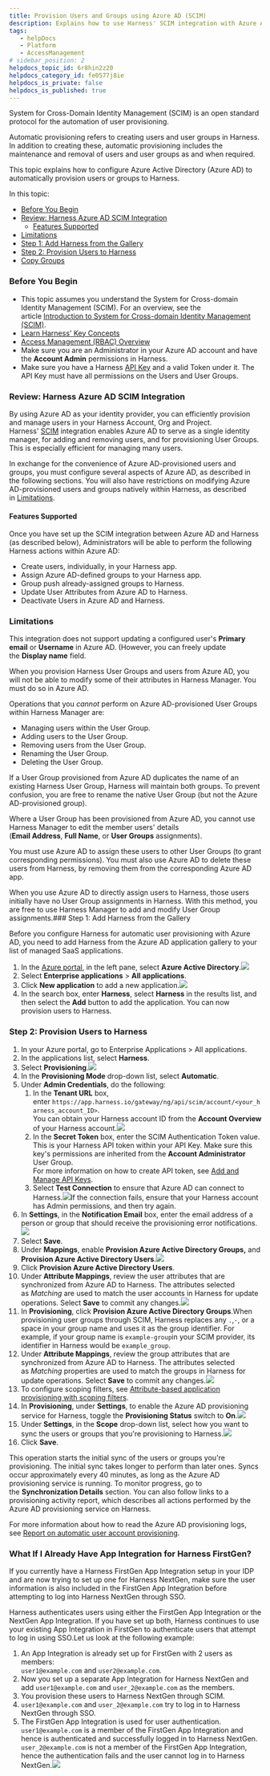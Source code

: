 ```yaml
---
title: Provision Users and Groups using Azure AD (SCIM)
description: Explains how to use Harness' SCIM integration with Azure Active Directory (AD) to automatically provision users and/or groups.
tags: 
   - helpDocs
   - Platform
   - AccessManagement
# sidebar_position: 2
helpdocs_topic_id: 6r8hin2z20
helpdocs_category_id: fe0577j8ie
helpdocs_is_private: false
helpdocs_is_published: true
---
```


System for Cross-Domain Identity Management (SCIM) is an open standard protocol for the automation of user provisioning.

Automatic provisioning refers to creating users and user groups in Harness. In addition to creating these, automatic provisioning includes the maintenance and removal of users and user groups as and when required.

This topic explains how to configure Azure Active Directory (Azure AD) to automatically provision users or groups to Harness.

In this topic:

* [Before You Begin](#before_you_begin)
* [Review: Harness Azure AD SCIM Integration](#review_harness_azure_ad_scim_integration)
	+ [Features Supported](#features_supported)
* [Limitations](#limitations)
* [Step 1: Add Harness from the Gallery](#step_1_add_harness_from_the_gallery)
* [Step 2: Provision Users to Harness](#step_2_provision_users_to_harness)
* [Copy Groups](#copy_groups)

### Before You Begin

* This topic assumes you understand the System for Cross-domain Identity Management (SCIM). For an overview, see the article [Introduction to System for Cross-domain Identity Management (SCIM)](https://medium.com/@pamodaaw/system-for-cross-domain-identity-management-scim-def45ea83ae7).
* [Learn Harness' Key Concepts](https://newdocs.helpdocs.io/article/hv2758ro4e-learn-harness-key-concepts)
* [Access Management (RBAC) Overview](https://newdocs.helpdocs.io/article/vz5cq0nfg2-rbac-in-harness)
* Make sure you are an Administrator in your Azure AD account and have the **Account Admin** permissions in Harness.
* Make sure you have a Harness [API Key](/article/tdoad7xrh9-add-and-manage-api-keys) and a valid Token under it. The API Key must have all permissions on the Users and User Groups.

### Review: Harness Azure AD SCIM Integration

By using Azure AD as your identity provider, you can efficiently provision and manage users in your Harness Account, Org and Project. Harness' [SCIM](https://www.okta.com/blog/2017/01/what-is-scim/) integration enables Azure AD to serve as a single identity manager, for adding and removing users, and for provisioning User Groups. This is especially efficient for managing many users.

In exchange for the convenience of Azure AD-provisioned users and groups, you must configure several aspects of Azure AD, as described in the following sections. You will also have restrictions on modifying Azure AD-provisioned users and groups natively within Harness, as described in [Limitations](#limitations).

#### Features Supported

Once you have set up the SCIM integration between Azure AD and Harness (as described below), Administrators will be able to perform the following Harness actions within Azure AD:

* Create users, individually, in your Harness app.
* Assign Azure AD-defined groups to your Harness app.
* Group push already-assigned groups to Harness.
* Update User Attributes from Azure AD to Harness.
* Deactivate Users in Azure AD and Harness.

### Limitations

This integration does not support updating a configured user's **Primary email** or **Username** in Azure AD. (However, you can freely update the **Display name** field.

When you provision Harness User Groups and users from Azure AD, you will not be able to modify some of their attributes in Harness Manager. You must do so in Azure AD.

Operations that you *cannot* perform on Azure AD-provisioned User Groups within Harness Manager are:

* Managing users within the User Group.
* Adding users to the User Group.
* Removing users from the User Group.
* Renaming the User Group.
* Deleting the User Group.

If a User Group provisioned from Azure AD duplicates the name of an existing Harness User Group, Harness will maintain both groups. To prevent confusion, you are free to rename the native User Group (but not the Azure AD-provisioned group).

Where a User Group has been provisioned from Azure AD, you cannot use Harness Manager to edit the member users' details (**Email Address**, **Full Name**, or **User Groups** assignments).

You must use Azure AD to assign these users to other User Groups (to grant corresponding permissions). You must also use Azure AD to delete these users from Harness, by removing them from the corresponding Azure AD app.

When you use Azure AD to directly assign users to Harness, those users initially have no User Group assignments in Harness. With this method, you are free to use Harness Manager to add and modify User Group assignments.### Step 1: Add Harness from the Gallery

Before you configure Harness for automatic user provisioning with Azure AD, you need to add Harness from the Azure AD application gallery to your list of managed SaaS applications.

1. In the [Azure portal](https://portal.azure.com/), in the left pane, select **Azure Active Directory**.![](https://files.helpdocs.io/i5nl071jo5/articles/6r8hin2z20/1643020693486/screenshot-2022-01-24-at-4-07-08-pm.png)
2. Select **Enterprise applications** > **All applications**.
3. Click **New application** to add a new application.![](https://files.helpdocs.io/i5nl071jo5/articles/6r8hin2z20/1643021057746/screenshot-2022-01-24-at-4-13-06-pm.png)
4. In the search box, enter **Harness**, select **Harness** in the results list, and then select the **Add** button to add the application. You can now provision users to Harness.

### Step 2: Provision Users to Harness

1. In your Azure portal, go to Enterprise Applications > All applications.
2. In the applications list, select **Harness**.
3. Select **Provisioning**.![](https://files.helpdocs.io/i5nl071jo5/articles/6r8hin2z20/1643021509106/screenshot-2022-01-24-at-4-20-38-pm.png)
4. In the **Provisioning Mode** drop-down list, select **Automatic**.
5. Under **Admin Credentials**, do the following:
	1. In the **Tenant URL** box, enter `https://app.harness.io/gateway/ng/api/scim/account/<your_harness_account_ID>`.  
	You can obtain your Harness account ID from the **Account Overview** of your Harness account.![](https://files.helpdocs.io/i5nl071jo5/articles/6r8hin2z20/1643021974887/screenshot-2022-01-24-at-10-24-06-am.png)
	2. In the **Secret Token** box, enter the SCIM Authentication Token value. This is your Harness API token within your API Key. Make sure this key's permissions are inherited from the **Account Administrator** User Group.  
	For more information on how to create API token, see [Add and Manage API Keys](/article/tdoad7xrh9-add-and-manage-api-keys).
	3. Select **Test Connection** to ensure that Azure AD can connect to Harness.![](https://files.helpdocs.io/i5nl071jo5/articles/6r8hin2z20/1643040979573/screenshot-2022-01-21-at-6-26-24-pm.png)If the connection fails, ensure that your Harness account has Admin permissions, and then try again.
6. In **Settings**, in the **Notification Email** box, enter the email address of a person or group that should receive the provisioning error notifications.![](https://files.helpdocs.io/i5nl071jo5/articles/6r8hin2z20/1643041846028/screenshot-2022-01-24-at-9-58-47-pm.png)
7. Select **Save**.
8. Under **Mappings**, enable **Provision Azure Active Directory Groups,** and **Provision Azure Active Directory Users**.![](https://files.helpdocs.io/i5nl071jo5/articles/6r8hin2z20/1643042438054/screenshot-2022-01-24-at-10-08-04-pm.png)
9. Click **Provision Azure Active Directory Users**.
10. Under **Attribute Mappings**, review the user attributes that are synchronized from Azure AD to Harness. The attributes selected as *Matching* are used to match the user accounts in Harness for update operations. Select **Save** to commit any changes.![](https://files.helpdocs.io/i5nl071jo5/articles/6r8hin2z20/1643042936200/screenshot-2022-01-24-at-10-18-13-pm.png)
11. In **Provisioning**, click **Provision Azure Active Directory Groups**.When provisioning user groups through SCIM, Harness replaces any `.`,`-`, or a space in your group name and uses it as the group identifier. For example, if your group name is `example-group`in your SCIM provider, its identifier in Harness would be `example_group`.
12. Under **Attribute Mappings**, review the group attributes that are synchronized from Azure AD to Harness. The attributes selected as *Matching* properties are used to match the groups in Harness for update operations. Select **Save** to commit any changes.![](https://files.helpdocs.io/i5nl071jo5/articles/6r8hin2z20/1643043238804/screenshot-2022-01-24-at-10-23-16-pm.png)
13. To configure scoping filters, see [Attribute-based application provisioning with scoping filters](https://docs.microsoft.com/en-us/azure/active-directory/app-provisioning/define-conditional-rules-for-provisioning-user-accounts).
14. In **Provisioning**, under **Settings**, to enable the Azure AD provisioning service for Harness, toggle the **Provisioning Status** switch to **On**.![](https://files.helpdocs.io/i5nl071jo5/articles/6r8hin2z20/1643043452900/screenshot-2022-01-24-at-10-26-30-pm.png)
15. Under **Settings**, in the **Scope** drop-down list, select how you want to sync the users or groups that you're provisioning to Harness.![](https://files.helpdocs.io/i5nl071jo5/articles/6r8hin2z20/1643043617564/screenshot-2022-01-24-at-10-28-28-pm.png)
16. Click **Save**.

This operation starts the initial sync of the users or groups you're provisioning. The initial sync takes longer to perform than later ones. Syncs occur approximately every 40 minutes, as long as the Azure AD provisioning service is running. To monitor progress, go to the **Synchronization Details** section. You can also follow links to a provisioning activity report, which describes all actions performed by the Azure AD provisioning service on Harness.

For more information about how to read the Azure AD provisioning logs, see [Report on automatic user account provisioning](https://docs.microsoft.com/en-us/azure/active-directory/app-provisioning/check-status-user-account-provisioning).

### What If I Already Have App Integration for Harness FirstGen?

If you currently have a Harness FirstGen App Integration setup in your IDP and are now trying to set up one for Harness NextGen, make sure the user information is also included in the FirstGen App Integration before attempting to log into Harness NextGen through SSO.

Harness authenticates users using either the FirstGen App Integration or the NextGen App Integration. If you have set up both, Harness continues to use your existing App Integration in FirstGen to authenticate users that attempt to log in using SSO.Let us look at the following example:

1. An App Integration is already set up for FirstGen with 2 users as members:  
`user1@example.com` and `user2@example.com`.
2. Now you set up a separate App Integration for Harness NextGen and add `user1@example.com` and `user_2@example.com` as the members.
3. You provision these users to Harness NextGen through SCIM.
4. `user1@example.com` and `user_2@example.com` try to log in to Harness NextGen through SSO.
5. The FirstGen App Integration is used for user authentication.  
`user1@example.com` is a member of the FirstGen App Integration and hence is authenticated and successfully logged in to Harness NextGen.  
`user_2@example.com` is not a member of the FirstGen App Integration, hence the authentication fails and the user cannot log in to Harness NextGen.![](https://files.helpdocs.io/kw8ldg1itf/articles/umv2xdnofv/1659510080231/screenshot-2022-08-03-at-12-30-23-pm.png)


